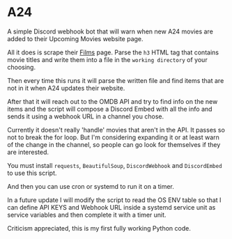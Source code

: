 # A24

A simple Discord webhook bot that will warn when new A24 movies are added to their Upcoming Movies website page.

All it does is scrape their [Films](https://a24films.com/films) page. Parse the `h3` HTML tag that contains movie titles and write them into a file in the `working directory` of your choosing.

Then every time this runs it will parse the written file and find items that are not in it when A24 updates their website.

After that it will reach out to the OMDB API and try to find info on the new items and the script will compose a Discord Embed with all the info and sends it using a webhook URL in a channel you chose.

Currently it doesn't really 'handle' movies that aren't in the API. It passes so not to break the for loop. But I'm considering expanding it or at least warn of the change in the channel, so people can go look for themselves if they are interested.

You must install `requests`, `BeautifulSoup`, `DiscordWebhook` and `DiscordEmbed` to use this script.

And then you can use cron or systemd to run it on a timer.

In a future update I will modify the script to read the OS ENV table so that I can define API KEYS and Webhook URL inside a systemd service unit as service variables and then complete it with a timer unit.

Criticism appreciated, this is my first fully working Python code.
